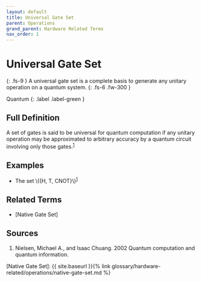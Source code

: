 ```yaml
---
layout: default
title: Universal Gate Set
parent: Operations
grand_parent: Hardware Related Terms
nav_order: 1
---
```


# Universal Gate Set
{: .fs-9 }
A universal gate set is a complete basis to generate any unitary operation on a quantum system.
{: .fs-6 .fw-300 }

Quantum
{: .label .label-green }

## Full Definition

A set of gates is said to be universal for quantum computation if any unitary operation may be approximated to arbitrary accuracy by a quantum circuit involving only those gates.<sup>[1](#src_1)</sup>

## Examples

- The set \\(\{H, T, CNOT\}\\)<sup>[1](#src_1)</sup>


<!-- ## Synonyms

-  -->

## Related Terms
- [Native Gate Set]

## Sources
1. Nielsen, Michael A., and Isaac Chuang. 2002 Quantum computation and quantum information.

[Native Gate Set]: {{ site.baseurl }}{% link glossary/hardware-related/operations/native-gate-set.md %}
